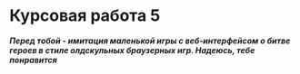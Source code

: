 # Курсовая работа 5

***Перед тобой - имитация маленькой игры с веб-интерфейсом о битве героев в стиле олдскульных браузерных игр.
Надеюсь, тебе понравится***